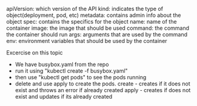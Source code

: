 apiVersion: which version of the API
kind: indicates the type of object(deployment, pod, etc)
metadata: contains admin info about the object
spec: contains the specifics for the object
    name: name of the container
    image: the image that should be used
    command: the command the container should run
    args: arguments that are used by the command
    env: environment  variables that should be used by the container

Excercise on this topic
- We have busybox.yaml from the repo
- run it using "kubectl create -f busybox.yaml"
- then use "kubectl get pods" to see the pods running
- delete and use apply to create the pods. 
    create - creates if it does not exist and throws an error if already created
    apply - creates if does not exist and updates if its already created